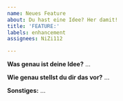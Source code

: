 ```yaml
---
name: Neues Feature
about: Du hast eine Idee? Her damit!
title: 'FEATURE:'
labels: enhancement
assignees: NiZi112

---
```


**Was genau ist deine Idee?**
...

**Wie genau stellst du dir das vor?**
...


**Sonstiges:**
...
